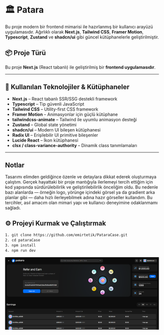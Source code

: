 # 🏛️ Patara

Bu proje modern bir frontend mimarisi ile hazırlanmış bir kullanıcı arayüzü uygulamasıdır. Ağırlıklı olarak **Next.js**, **Tailwind CSS**, **Framer Motion**, **Typescript**, **Zustand** ve **shadcn/ui** gibi güncel kütüphanelerle geliştirilmiştir.

## 📦 Proje Türü

Bu proje **Next.js** (React tabanlı) ile geliştirilmiş bir **frontend uygulamasıdır**.

---

## 🚀 Kullanılan Teknolojiler & Kütüphaneler

- **Next.js** – React tabanlı SSR/SSG destekli framework
- **Typescript** – Tip güvenli JavaScript
- **Tailwind CSS** – Utility-first CSS framework
- **Framer Motion** – Animasyonlar için güçlü kütüphane
- **tailwindcss-animate** – Tailwind ile uyumlu animasyon desteği
- **Zustand** – Global state yönetimi
- **shadcn/ui** – Modern UI bileşen kütüphanesi
- **Radix UI** – Erişilebilir UI primitive bileşenler
- **Lucide React** – İkon kütüphanesi
- **clsx / class-variance-authority** – Dinamik class tanımlamaları

---
## Notlar
   Tasarımı elimden geldiğince özenle ve detaylara dikkat ederek oluşturmaya çalıştım. Gerçek hayattaki bir proje mantığıyla ilerlemeyi tercih ettiğim için kod yapısında sürdürülebilirlik ve geliştirilebilirlik önceliğim oldu. Bu nedenle bazı alanlarda — örneğin logo, yörünge içindeki görsel ya da gradient arka planlar gibi — daha hızlı ilerleyebilmek adına hazır görseller kullandım. Bu tercihler, asıl amacım olan mimari yapı ve kullanıcı deneyimine odaklanmamı sağladı.

## ⚙️ Projeyi Kurmak ve Çalıştırmak

```bash
1. git clone https://github.com/emirtetik/PataraCase.git
2. cd pataraCase
3. npm install
4. npm run dev
```
![Patara](./public/pataraCase.png)